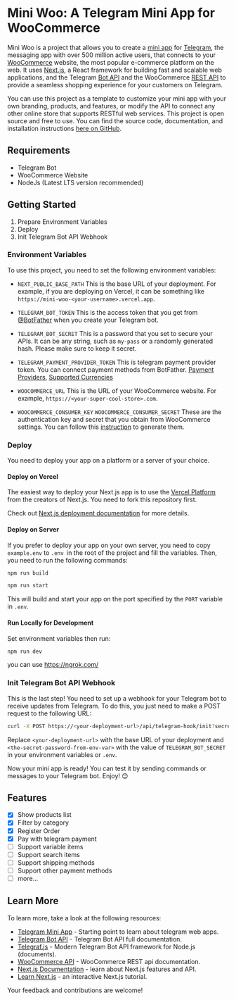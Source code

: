 # Mini Woo: A Telegram Mini App for WooCommerce

Mini Woo is a project that allows you to create a [mini app](https://core.telegram.org/bots/webapps) for [Telegram](https://telegram.org/), the messaging app with over 500 million active users, that connects to your [WooCommerce](https://woocommerce.com/) website, the most popular e-commerce platform on the web. It uses [Next.js](https://nextjs.org/), a React framework for building fast and scalable web applications, and the Telegram [Bot API](https://core.telegram.org/bots/api) and the WooCommerce [REST API](https://woocommerce.github.io/woocommerce-rest-api-docs/) to provide a seamless shopping experience for your customers on Telegram. 

You can use this project as a template to customize your mini app with your own branding, products, and features, or modify the API to connect any other online store that supports RESTful web services. This project is open source and free to use. You can find the source code, documentation, and installation instructions [here on GitHub](https://github.com/mini-woo/mini-woo).

## Requirements

- Telegram Bot
- WooCommerce Website
- NodeJs (Latest LTS version recommended)


## Getting Started

1. Prepare Environment Variables
2. Deploy
3. Init Telegram Bot API Webhook

### Environment Variables

To use this project, you need to set the following environment variables:

- `NEXT_PUBLIC_BASE_PATH`
  This is the base URL of your deployment. For example, if you are deploying on Vercel, it can be something like `https://mini-woo-<your-username>.vercel.app`.


- `TELEGRAM_BOT_TOKEN`
  This is the access token that you get from [@BotFather](https://t.me/BotFather) when you create your Telegram bot.
- `TELEGRAM_BOT_SECRET`
  This is a password that you set to secure your APIs. It can be any string, such as `my-pass` or a randomly generated hash. Please make sure to keep it secret.
- `TELEGRAM_PAYMENT_PROVIDER_TOKEN`
  This is telegram payment provider token. You can connect payment methods from BotFather. [Payment Providers](https://core.telegram.org/bots/payments#supported-payment-providers), [Supported Currencies](https://core.telegram.org/bots/payments#supported-currencies)


- `WOOCOMMERCE_URL`
  This is the URL of your WooCommerce website. For example, `https://<your-super-cool-store>.com`.
- `WOOCOMMERCE_CONSUMER_KEY` `WOOCOMMERCE_CONSUMER_SECRET`
  These are the authentication key and secret that you obtain from WooCommerce settings. You can follow this [instruction](https://woocommerce.github.io/woocommerce-rest-api-docs/?shell#rest-api-keys) to generate them.

### Deploy

You need to deploy your app on a platform or a server of your choice.

#### Deploy on Vercel

The easiest way to deploy your Next.js app is to use the [Vercel Platform](https://vercel.com/new?utm_medium=default-template&filter=next.js&utm_source=create-next-app&utm_campaign=create-next-app-readme) from the creators of Next.js.
You need to fork this repository first.

Check out [Next.js deployment documentation](https://nextjs.org/docs/deployment) for more details.

#### Deploy on Server

If you prefer to deploy your app on your own server, you need to copy `example.env` to `.env `in the root of the project and fill the variables. Then, you need to run the following commands:

```bash
npm run build

npm run start
```
This will build and start your app on the port specified by the `PORT` variable in `.env`.

#### Run Locally for Development

Set environment variables then run:

```bash
npm run dev
```

you can use https://ngrok.com/

### Init Telegram Bot API Webhook

This is the last step! You need to set up a webhook for your Telegram bot to receive updates from Telegram. To do this, you just need to make a POST request to the following URL:

```bash
curl -X POST https://<your-deployment-url>/api/telegram-hook/init?secret_hash=<the-secret-password-from-env-var>
```

Replace `<your-deployment-url>` with the base URL of your deployment and `<the-secret-password-from-env-var>` with the value of `TELEGRAM_BOT_SECRET` in your environment variables or `.env`.

Now your mini app is ready! You can test it by sending commands or messages to your Telegram bot. Enjoy! 😊

## Features

- [x] Show products list
- [x] Filter by category
- [x] Register Order
- [x] Pay with telegram payment
- [ ] Support variable items
- [ ] Support search items
- [ ] Support shipping methods
- [ ] Support other payment methods
- [ ] more...

## Learn More

To learn more, take a look at the following resources:

- [Telegram Mini App](https://core.telegram.org/bots/webapps) - Starting point to learn about telegram web apps.
- [Telegram Bot API](https://core.telegram.org/bots/api) - Telegram Bot API full documentation.
- [Telegraf.js](https://telegraf.js.org/index.html) - Modern Telegram Bot API framework for Node.js (documents).
- [WooCommerce API](https://woocommerce.github.io/woocommerce-rest-api-docs) - WooCommerce REST api documentation.
- [Next.js Documentation](https://nextjs.org/docs) - learn about Next.js features and API.
- [Learn Next.js](https://nextjs.org/learn) - an interactive Next.js tutorial.

Your feedback and contributions are welcome!

